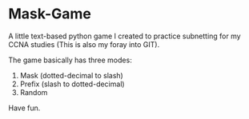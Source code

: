 # Mask-Game
A little text-based python game I created to practice subnetting for my CCNA studies (This is also my foray into GIT).

The game basically has three modes:
1. Mask (dotted-decimal to slash)
2. Prefix (slash to dotted-decimal)
3. Random

Have fun.
